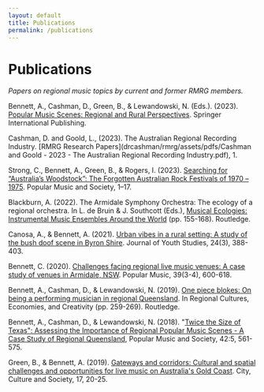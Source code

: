 ```yaml
---
layout: default
title: Publications
permalink: /publications
---
```


# Publications

*Papers on regional music topics by current and former RMRG members.*

Bennett, A., Cashman, D., Green, B., & Lewandowski, N. (Eds.). (2023). [Popular Music Scenes: Regional and Rural Perspectives](https://doi.org/10.1007/978-3-031-08615-1). Springer International Publishing.

Cashman, D. and Goold, L., (2023). The Australian Regional Recording Industry. [RMRG Research Papers](drcashman/rmrg/assets/pdfs/Cashman and Goold - 2023 - The Australian Regional Recording Industry.pdf), 1.

Strong, C., Bennett, A., Green, B., & Rogers, I. (2023). [Searching for “Australia’s Woodstock”: The Forgotten Australian Rock Festivals of 1970 – 1975](https://doi.org/10.1080/03007766.2023.2184595). Popular Music and Society, 1–17.

Blackburn, A. (2022). The Armidale Symphony Orchestra: The ecology of a regional orchestra. In L. de Bruin & J. Southcott (Eds.), [Musical Ecologies: Instrumental Music Ensembles Around the World](file:///Users/davidcashman/Dropbox/Projects/Current%20Academic%20Projects/Regional%20Music%20Research%20Group/Website/publications.html#:~:text=Musical%20Ecologies%3A%20Instrumental%20Music%20Ensembles%20Around%20the%20World) (pp. 155-168). Routledge.

Canosa, A., & Bennett, A. (2021). [Urban vibes in a rural setting: A study of the bush doof scene in Byron Shire](https://www.tandfonline.com/doi/abs/10.1080/13676261.2020.1730772). Journal of Youth Studies, 24(3), 388-403.

Bennett, C. (2020). [Challenges facing regional live music venues: A case study of venues in Armidale, NSW](https://doi.org/10.1017/S0261143020000483). Popular Music, 39(3-4), 600-618.

Bennett, A., Cashman, D., & Lewandowski, N. (2019). [One piece blokes: On being a performing musician in regional Queensland](https://doi.org/10.4324/9780429459290-14). In Regional Cultures, Economies, and Creativity (pp. 259-269). Routledge.

Bennett, A., Cashman, D., & Lewandowski, N. (2018). "[Twice the Size of Texas": Assessing the Importance of Regional Popular Music Scenes - A Case Study of Regional Queensland](https://doi.org/10.1080/03007766.2018.1521714), Popular Music and Society, 42:5, 561-575.

Green, B., & Bennett, A. (2019). [Gateways and corridors: Cultural and spatial challenges and opportunities for live music on Australia's Gold Coast](https://doi.org/10.1016/j.ccs.2018.08.003). City, Culture and Society, 17, 20-25.